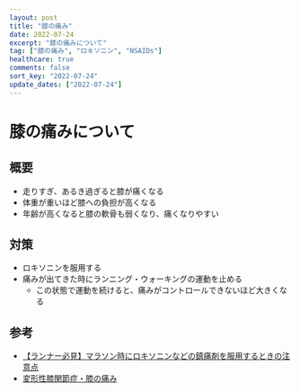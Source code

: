 ```yaml
---
layout: post
title: "膝の痛み"
date: 2022-07-24
excerpt: "膝の痛みについて"
tag: ["膝の痛み", "ロキソニン", "NSAIDs"]
healthcare: true
comments: false
sort_key: "2022-07-24"
update_dates: ["2022-07-24"]
---
```


# 膝の痛みについて

## 概要
 - 走りすぎ、あるき過ぎると膝が痛くなる
 - 体重が重いほど膝への負担が高くなる
 - 年齢が高くなると膝の軟骨も弱くなり、痛くなりやすい

## 対策
 - ロキソニンを服用する
 - 痛みが出てきた時にランニング・ウォーキングの運動を止める
   - この状態で運動を続けると、痛みがコントロールできないほど大きくなる

## 参考
 - [【ランナー必見】マラソン時にロキソニンなどの鎮痛剤を服用するときの注意点](https://www.kusurinomadoguchi.com/column/articles/hef7j)
 - [変形性膝関節症・膝の痛み](https://www.itoortho.jp/youtu_info/gonarthrosis.html)

